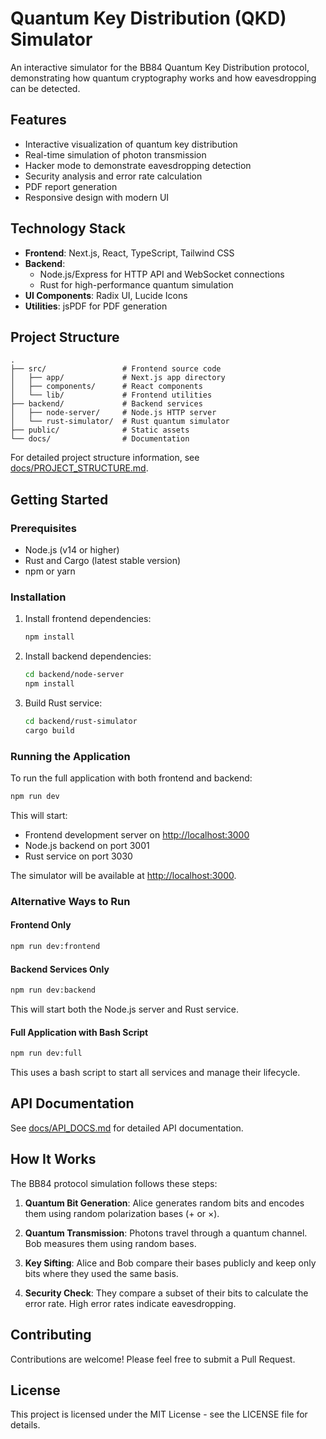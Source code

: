 # Quantum Key Distribution (QKD) Simulator

An interactive simulator for the BB84 Quantum Key Distribution protocol, demonstrating how quantum cryptography works and how eavesdropping can be detected.

## Features

- Interactive visualization of quantum key distribution
- Real-time simulation of photon transmission
- Hacker mode to demonstrate eavesdropping detection
- Security analysis and error rate calculation
- PDF report generation
- Responsive design with modern UI

## Technology Stack

- **Frontend**: Next.js, React, TypeScript, Tailwind CSS
- **Backend**: 
  - Node.js/Express for HTTP API and WebSocket connections
  - Rust for high-performance quantum simulation
- **UI Components**: Radix UI, Lucide Icons
- **Utilities**: jsPDF for PDF generation

## Project Structure

```
.
├── src/                 # Frontend source code
│   ├── app/             # Next.js app directory
│   ├── components/      # React components
│   └── lib/             # Frontend utilities
├── backend/             # Backend services
│   ├── node-server/     # Node.js HTTP server
│   └── rust-simulator/  # Rust quantum simulator
├── public/              # Static assets
└── docs/                # Documentation
```

For detailed project structure information, see [docs/PROJECT_STRUCTURE.md](docs/PROJECT_STRUCTURE.md).

## Getting Started

### Prerequisites

- Node.js (v14 or higher)
- Rust and Cargo (latest stable version)
- npm or yarn

### Installation

1. Install frontend dependencies:
   ```bash
   npm install
   ```

2. Install backend dependencies:
   ```bash
   cd backend/node-server
   npm install
   ```

3. Build Rust service:
   ```bash
   cd backend/rust-simulator
   cargo build
   ```

### Running the Application

To run the full application with both frontend and backend:

```bash
npm run dev
```

This will start:
- Frontend development server on [http://localhost:3000](http://localhost:3000)
- Node.js backend on port 3001
- Rust service on port 3030

The simulator will be available at [http://localhost:3000](http://localhost:3000).

### Alternative Ways to Run

#### Frontend Only
```bash
npm run dev:frontend
```

#### Backend Services Only
```bash
npm run dev:backend
```

This will start both the Node.js server and Rust service.

#### Full Application with Bash Script
```bash
npm run dev:full
```

This uses a bash script to start all services and manage their lifecycle.

## API Documentation

See [docs/API_DOCS.md](docs/API_DOCS.md) for detailed API documentation.

## How It Works

The BB84 protocol simulation follows these steps:

1. **Quantum Bit Generation**: Alice generates random bits and encodes them using random polarization bases (+ or ×).

2. **Quantum Transmission**: Photons travel through a quantum channel. Bob measures them using random bases.

3. **Key Sifting**: Alice and Bob compare their bases publicly and keep only bits where they used the same basis.

4. **Security Check**: They compare a subset of their bits to calculate the error rate. High error rates indicate eavesdropping.

## Contributing

Contributions are welcome! Please feel free to submit a Pull Request.

## License

This project is licensed under the MIT License - see the LICENSE file for details.
